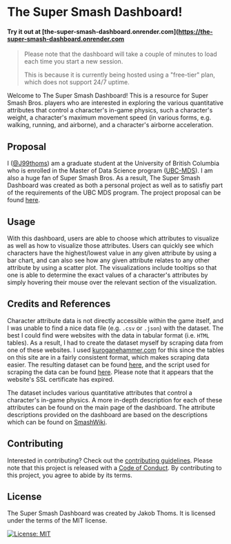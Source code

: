 # The Super Smash Dashboard!

#### Try it out at [the-super-smash-dashboard.onrender.com](https://the-super-smash-dashboard.onrender.com
   > Please note that the dashboard will take a couple of minutes to load each time you start a new session.
   > 
   > This is because it is currently being hosted using a "free-tier" plan, which does not support 24/7 uptime. 

Welcome to The Super Smash Dashboard! This is a resource for Super Smash Bros. players who are interested in exploring the various quantitative attributes that control a character's in-game physics, such a character's weight, a character's maximum movement speed (in various forms, e.g. walking, running, and airborne), and a character's airborne acceleration.


## Proposal

I ([@J99thoms](https://github.com/J99thoms)) am a graduate student at the University of British Columbia who is enrolled in the Master of Data Science program ([UBC-MDS](https://github.com/UBC-MDS)). I am also a huge fan of Super Smash Bros. As a result, The Super Smash Dashboard was created as both a personal project as well as to satisfiy part of the requirements of the UBC MDS program. The project proposal can be found [here](docs/proposal.md).

## Usage

With this dashboard, users are able to choose which attributes to visualize as well as how to visualize those attributes. Users can quickly see which characters have the highest/lowest value in any given attribute by using a bar chart, and can also see how any given attribute relates to any other attribute by using a scatter plot. The visualizations include tooltips so that one is able to determine the exact values of a character's attributes by simply hovering their mouse over the relevant section of the visualization.

## Credits and References

Character attribute data is not directly accessible within the game itself, and I was unable to find a nice data file (e.g. `.csv` or `.json`) with the dataset. The best I could find were websites with the data in tabular format (i.e. `HTML` tables).
As a result, I had to create the dataset myself by scraping data from one of these websites. I used [kuroganehammer.com](http://kuroganehammer.com/Ultimate/) for this since the tables on this site are in a fairly consistent format, which makes scraping data easier. The resulting dataset can be found [here](data/attributes.csv), and the script used for scraping the data can be found [here](src/scrape_data.py).
Please note that it appears that the website's SSL certificate has expired.

The dataset includes various quantitative attributes that control a character's in-game physics.
A more in-depth description for each of these attributes can be found on the main page of the dashboard.
The attribute descriptions provided on the dashboard are based on the descriptions which can be found on [SmashWiki](https://www.ssbwiki.com/).

## Contributing

Interested in contributing? Check out the [contributing guidelines](CONTRIBUTING.md). Please note that this project is released with a [Code of Conduct](CODE_OF_CONDUCT.md). By contributing to this project, you agree to abide by its terms.

## License

The Super Smash Dashboard was created by Jakob Thoms. It is licensed under the terms of the MIT license.

[![License: MIT](https://img.shields.io/badge/License-MIT-yellow.svg)](https://opensource.org/licenses/MIT)  
